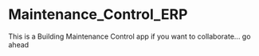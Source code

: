 # Maintenance_Control_ERP
This is a Building Maintenance Control app
if you want to collaborate... go ahead
